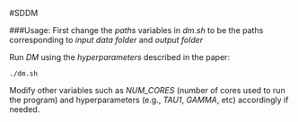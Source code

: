 #SDDM

###Usage:
First change the *paths* variables in *dm.sh* to be the paths corresponding to  *input data folder* and *output folder*

Run *DM* using the *hyperparameters*  described in the paper:

>
    ./dm.sh

Modify other variables such as *NUM_CORES* (number of cores used to run the program) and hyperparameters (e.g., *TAU1*, *GAMMA*, etc) accordingly if needed.